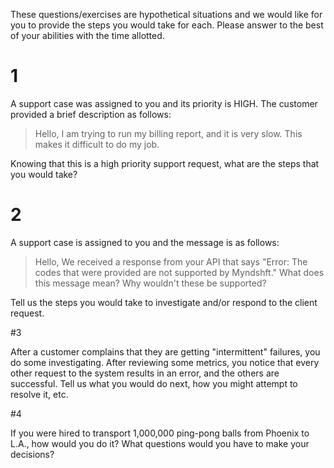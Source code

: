These questions/exercises are hypothetical situations and we would like for you to provide the steps you would take for each.
Please answer to the best of your abilities with the time allotted.

# 1

A support case was assigned to you and its priority is HIGH. The customer provided a brief description as follows:
> Hello,
>   I am trying to run my billing report, and it is very slow.  This makes it difficult to do my job.

Knowing that this is a high priority support request, what are the steps that you would take?




# 2

A support case is assigned to you and the message is as follows:
> Hello,
>  We received a response from your API that says "Error: The codes that were provided are not supported by Myndshft."
>  What does this message mean?  Why wouldn't these be supported?

Tell us the steps you would take to investigate and/or respond to the client request.



#3

After a customer complains that they are getting "intermittent" failures, you do some investigating.  After reviewing some metrics, you notice that every other request to the system results in an error, and the others are successful.
Tell us what you would do next, how you might attempt to resolve it, etc.




#4

If you were hired to transport 1,000,000 ping-pong balls from Phoenix to L.A., how would you do it?  What questions would you have to make your decisions?
